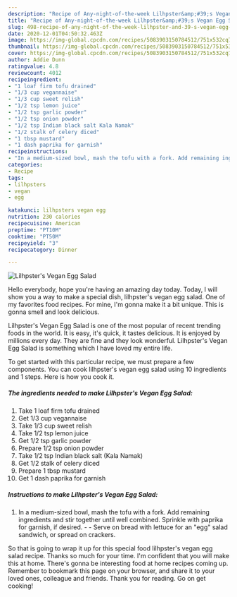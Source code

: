 ```yaml
---
description: "Recipe of Any-night-of-the-week Lilhpster&amp;#39;s Vegan Egg Salad"
title: "Recipe of Any-night-of-the-week Lilhpster&amp;#39;s Vegan Egg Salad"
slug: 498-recipe-of-any-night-of-the-week-lilhpster-and-39-s-vegan-egg-salad
date: 2020-12-01T04:50:32.463Z
image: https://img-global.cpcdn.com/recipes/5083903150784512/751x532cq70/lilhpsters-vegan-egg-salad-recipe-main-photo.jpg
thumbnail: https://img-global.cpcdn.com/recipes/5083903150784512/751x532cq70/lilhpsters-vegan-egg-salad-recipe-main-photo.jpg
cover: https://img-global.cpcdn.com/recipes/5083903150784512/751x532cq70/lilhpsters-vegan-egg-salad-recipe-main-photo.jpg
author: Addie Dunn
ratingvalue: 4.8
reviewcount: 4012
recipeingredient:
- "1 loaf firm tofu drained"
- "1/3 cup vegannaise"
- "1/3 cup sweet relish"
- "1/2 tsp lemon juice"
- "1/2 tsp garlic powder"
- "1/2 tsp onion powder"
- "1/2 tsp Indian black salt Kala Namak"
- "1/2 stalk of celery diced"
- "1 tbsp mustard"
- "1 dash paprika for garnish"
recipeinstructions:
- "In a medium-sized bowl, mash the tofu with a fork. Add remaining ingredients and stir together until well combined. Sprinkle with paprika for garnish, if desired.  Serve on bread with lettuce for an &#34;egg&#34; salad sandwich, or spread on crackers."
categories:
- Recipe
tags:
- lilhpsters
- vegan
- egg

katakunci: lilhpsters vegan egg 
nutrition: 230 calories
recipecuisine: American
preptime: "PT10M"
cooktime: "PT50M"
recipeyield: "3"
recipecategory: Dinner

---
```



![Lilhpster&#39;s Vegan Egg Salad](https://img-global.cpcdn.com/recipes/5083903150784512/751x532cq70/lilhpsters-vegan-egg-salad-recipe-main-photo.jpg)

Hello everybody, hope you're having an amazing day today. Today, I will show you a way to make a special dish, lilhpster&#39;s vegan egg salad. One of my favorites food recipes. For mine, I'm gonna make it a bit unique. This is gonna smell and look delicious.



Lilhpster&#39;s Vegan Egg Salad is one of the most popular of recent trending foods in the world. It is easy, it's quick, it tastes delicious. It is enjoyed by millions every day. They are fine and they look wonderful. Lilhpster&#39;s Vegan Egg Salad is something which I have loved my entire life.


To get started with this particular recipe, we must prepare a few components. You can cook lilhpster&#39;s vegan egg salad using 10 ingredients and 1 steps. Here is how you cook it.

<!--inarticleads1-->

##### The ingredients needed to make Lilhpster&#39;s Vegan Egg Salad:

1. Take 1 loaf firm tofu drained
1. Get 1/3 cup vegannaise
1. Take 1/3 cup sweet relish
1. Take 1/2 tsp lemon juice
1. Get 1/2 tsp garlic powder
1. Prepare 1/2 tsp onion powder
1. Take 1/2 tsp Indian black salt (Kala Namak)
1. Get 1/2 stalk of celery diced
1. Prepare 1 tbsp mustard
1. Get 1 dash paprika for garnish




<!--inarticleads2-->

##### Instructions to make Lilhpster&#39;s Vegan Egg Salad:

1. In a medium-sized bowl, mash the tofu with a fork. Add remaining ingredients and stir together until well combined. Sprinkle with paprika for garnish, if desired. -  - Serve on bread with lettuce for an &#34;egg&#34; salad sandwich, or spread on crackers.




So that is going to wrap it up for this special food lilhpster&#39;s vegan egg salad recipe. Thanks so much for your time. I'm confident that you will make this at home. There's gonna be interesting food at home recipes coming up. Remember to bookmark this page on your browser, and share it to your loved ones, colleague and friends. Thank you for reading. Go on get cooking!
